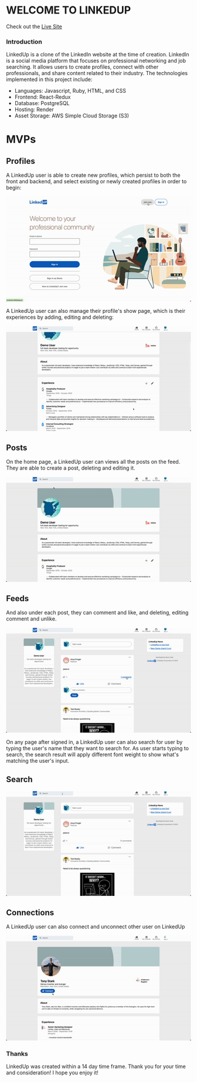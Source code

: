 # WELCOME TO LINKEDUP

Check out the [Live Site](https://linkedup-ptj7.onrender.com/)

### Introduction

LinkedUp is a clone of the LinkedIn website at the time of creation. LinkedIn is a social media platform that focuses on professional networking and job searching. It allows users to create profiles, connect with other professionals, and share content related to their industry.  The technologies implemented in this project include:

* Languages: Javascript, Ruby, HTML, and CSS
* Frontend: React-Redux
* Database: PostgreSQL
* Hosting: Render
* Asset Storage: AWS Simple Cloud Storage (S3)

# MVPs

## Profiles

A LinkedUp user is able to create new profiles, which persist to both the front and backend, and select existing or newly created profiles in order to begin: 

![gif of profiles](app/assets/userAuth.gif)

A LinkedUp user can also manage their profile's show page, which is their experiences by adding, editing and deleting:

![gif of experiences](app/assets/experiences.gif)

## Posts

On the home page, a LinkedUp user can views all the posts on the feed. They are able to create a post, deleting and editing it.

![gif of posts](app/assets/posts_and_likes.gif)


## Feeds

And also under each post, they can comment and like, and deleting, editing comment and unlike.

![gif of comments](app/assets/comments.gif)

On any page after signed in, a LinkedUp user can also search for user by typing the user's name that they want to search for. As user starts typing to search, the search result will apply different font weight to show what's matching the user's input.

## Search

![gif of search](app/assets/search.gif)

## Connections

A LinkedUp user can also connect and unconnect other user on LinkedUp

![gif of connect](app/assets/connect.gif)

### Thanks

LinkedUp was created within a 14 day time frame. Thank you for your time and consideration! I hope you enjoy it!
